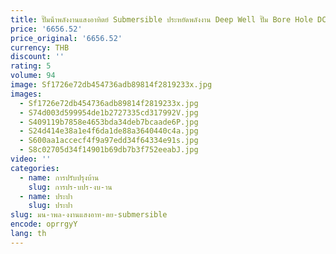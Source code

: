 ```yaml
---
title: ปั๊มน้ําพลังงานแสงอาทิตย์ Submersible ประหยัดพลังงาน Deep Well ปั๊ม Bore Hole DC96V มอเตอร์ไร้แปรงหมู่บ้านครอบครัวฟาร์ม Park Agricultu
price: '6656.52'
price_original: '6656.52'
currency: THB
discount: ''
rating: 5
volume: 94
image: Sf1726e72db454736adb89814f2819233x.jpg
images:
  - Sf1726e72db454736adb89814f2819233x.jpg
  - S74d003d599954de1b2727335cd317992V.jpg
  - S409119b7858e4653bda34deb7bcaade6P.jpg
  - S24d414e38a1e4f6da1de88a3640440c4a.jpg
  - S600aa1accecf4f9a97edd34f64334e91s.jpg
  - S8c02705d34f14901b69db7b3f752eeabJ.jpg
video: ''
categories:
  - name: การปรับปรุงบ้าน
    slug: การปร-บปร-งบ-าน
  - name: ประปา
    slug: ประปา
slug: มน-าพล-งงานแสงอาท-ตย-submersible
encode: oprrgyY
lang: th
---
```

  